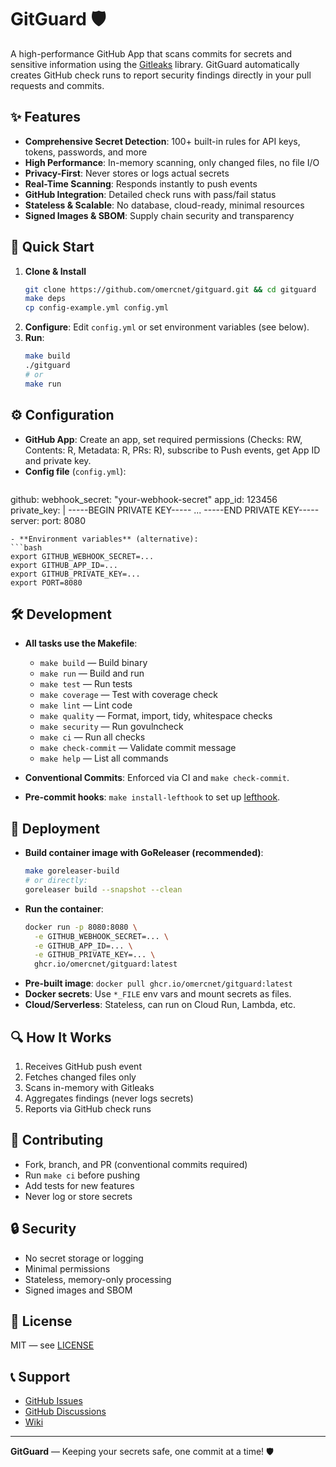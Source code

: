 # GitGuard 🛡️

A high-performance GitHub App that scans commits for secrets and sensitive information using the [Gitleaks](https://github.com/gitleaks/gitleaks) library. GitGuard automatically creates GitHub check runs to report security findings directly in your pull requests and commits.

## ✨ Features
- **Comprehensive Secret Detection**: 100+ built-in rules for API keys, tokens, passwords, and more
- **High Performance**: In-memory scanning, only changed files, no file I/O
- **Privacy-First**: Never stores or logs actual secrets
- **Real-Time Scanning**: Responds instantly to push events
- **GitHub Integration**: Detailed check runs with pass/fail status
- **Stateless & Scalable**: No database, cloud-ready, minimal resources
- **Signed Images & SBOM**: Supply chain security and transparency

## 🚀 Quick Start
1. **Clone & Install**
   ```bash
   git clone https://github.com/omercnet/gitguard.git && cd gitguard
   make deps
   cp config-example.yml config.yml
   ```
2. **Configure**: Edit `config.yml` or set environment variables (see below).
3. **Run**:
   ```bash
   make build
   ./gitguard
   # or
   make run
   ```

## ⚙️ Configuration
- **GitHub App**: Create an app, set required permissions (Checks: RW, Contents: R, Metadata: R, PRs: R), subscribe to Push events, get App ID and private key.
- **Config file** (`config.yml`):
  ```yaml
github:
  webhook_secret: "your-webhook-secret"
  app_id: 123456
  private_key: |
    -----BEGIN PRIVATE KEY-----
    ...
    -----END PRIVATE KEY-----
server:
  port: 8080
  ```
- **Environment variables** (alternative):
  ```bash
  export GITHUB_WEBHOOK_SECRET=...
  export GITHUB_APP_ID=...
  export GITHUB_PRIVATE_KEY=...
  export PORT=8080
  ```

## 🛠️ Development
- **All tasks use the Makefile**:
  - `make build` — Build binary
  - `make run` — Build and run
  - `make test` — Run tests
  - `make coverage` — Test with coverage check
  - `make lint` — Lint code
  - `make quality` — Format, import, tidy, whitespace checks
  - `make security` — Run govulncheck
  - `make ci` — Run all checks
  - `make check-commit` — Validate commit message
  - `make help` — List all commands

- **Conventional Commits**: Enforced via CI and `make check-commit`.
- **Pre-commit hooks**: `make install-lefthook` to set up [lefthook](https://github.com/evilmartians/lefthook).

## 🚀 Deployment
- **Build container image with GoReleaser (recommended)**:
  ```bash
  make goreleaser-build
  # or directly:
  goreleaser build --snapshot --clean
  ```
- **Run the container**:
  ```bash
  docker run -p 8080:8080 \
    -e GITHUB_WEBHOOK_SECRET=... \
    -e GITHUB_APP_ID=... \
    -e GITHUB_PRIVATE_KEY=... \
    ghcr.io/omercnet/gitguard:latest
  ```
- **Pre-built image**: `docker pull ghcr.io/omercnet/gitguard:latest`
- **Docker secrets**: Use `*_FILE` env vars and mount secrets as files.
- **Cloud/Serverless**: Stateless, can run on Cloud Run, Lambda, etc.

## 🔍 How It Works
1. Receives GitHub push event
2. Fetches changed files only
3. Scans in-memory with Gitleaks
4. Aggregates findings (never logs secrets)
5. Reports via GitHub check runs

## 🤝 Contributing
- Fork, branch, and PR (conventional commits required)
- Run `make ci` before pushing
- Add tests for new features
- Never log or store secrets

## 🔒 Security
- No secret storage or logging
- Minimal permissions
- Stateless, memory-only processing
- Signed images and SBOM

## 📄 License
MIT — see [LICENSE](LICENSE)

## 📞 Support
- [GitHub Issues](https://github.com/omercnet/gitguard/issues)
- [GitHub Discussions](https://github.com/omercnet/gitguard/discussions)
- [Wiki](https://github.com/omercnet/gitguard/wiki)

---
**GitGuard** — Keeping your secrets safe, one commit at a time! 🛡️

